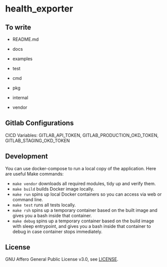 # health_exporter


## To write

- README.md
- docs
- examples
- test

- cmd
- pkg
- internal
- vendor

## Gitlab Configurations

CICD Variables: GITLAB_API_TOKEN, GITLAB_PRODUCTION_OKD_TOKEN, GITLAB_STAGING_OKD_TOKEN

## Development

You can use docker-compose to run a local copy of the application. Here are useful Make commands:
* `make vendor` downloads all required modules, tidy up and verify them.
* `make build` builds Docker image locally.
* `make run` spins up local Docker containers so you can access via web or command line.
* `make test` runs all tests locally.
* `make rsh` spins up a temporary container based on the built image and gives you a bash inside that container.
* `make debug` spins up a temporary container based on the build image with sleep entrypoint, and gives you a bash inside that container to debug in case container stops immediately.

## License

GNU Affero General Public License v3.0, see [LICENSE](LICENSE).
